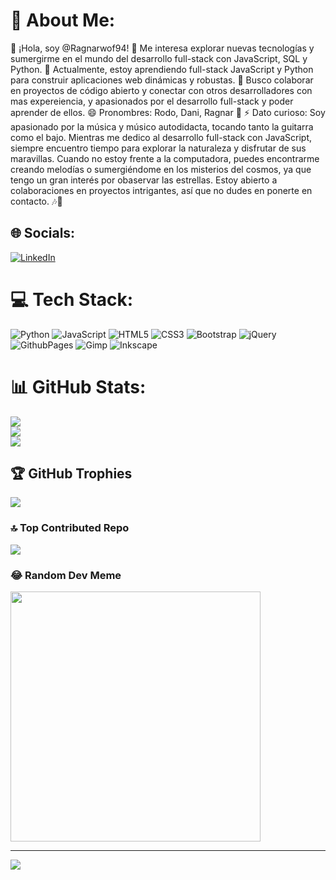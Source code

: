 # 💫 About Me:
👋 ¡Hola, soy @Ragnarwof94! 👀 Me interesa explorar nuevas tecnologías y sumergirme en el mundo del desarrollo full-stack con JavaScript, SQL y Python. 🌱 Actualmente, estoy aprendiendo full-stack JavaScript y Python para construir aplicaciones web dinámicas y robustas. 💞️ Busco colaborar en proyectos de código abierto y conectar con otros desarrolladores con mas expereiencia, y apasionados por el desarrollo full-stack y poder aprender de ellos. 😄 Pronombres: Rodo, Dani, Ragnar 👀 ⚡ Dato curioso: Soy apasionado por la música y músico autodidacta, tocando tanto la guitarra como el bajo. Mientras me dedico al desarrollo full-stack con JavaScript, siempre encuentro tiempo para explorar la naturaleza y disfrutar de sus maravillas. Cuando no estoy frente a la computadora, puedes encontrarme creando melodías o sumergiéndome en los misterios del cosmos, ya que tengo un gran interés por obaservar las estrellas. Estoy abierto a colaboraciones en proyectos intrigantes, así que no dudes en ponerte en contacto. 🎶🌌

## 🌐 Socials:
[![LinkedIn](https://img.shields.io/badge/LinkedIn-%230077B5.svg?logo=linkedin&logoColor=white)](https://www.linkedin.com/in/rodolfo-guerrero-cisterna-8841b8186/)

# 💻 Tech Stack:
![Python](https://img.shields.io/badge/python-3670A0?style=for-the-badge&logo=python&logoColor=ffdd54) ![JavaScript](https://img.shields.io/badge/javascript-%23323330.svg?style=for-the-badge&logo=javascript&logoColor=%23F7DF1E) ![HTML5](https://img.shields.io/badge/html5-%23E34F26.svg?style=for-the-badge&logo=html5&logoColor=white) ![CSS3](https://img.shields.io/badge/css3-%231572B6.svg?style=for-the-badge&logo=css3&logoColor=white) ![Bootstrap](https://img.shields.io/badge/bootstrap-%238511FA.svg?style=for-the-badge&logo=bootstrap&logoColor=white) ![jQuery](https://img.shields.io/badge/jquery-%230769AD.svg?style=for-the-badge&logo=jquery&logoColor=white) ![GithubPages](https://img.shields.io/badge/github%20pages-121013?style=for-the-badge&logo=github&logoColor=white) ![Gimp](https://img.shields.io/badge/Gimp-657D8B?style=for-the-badge&logo=gimp&logoColor=FFFFFF) ![Inkscape](https://img.shields.io/badge/Inkscape-e0e0e0?style=for-the-badge&logo=inkscape&logoColor=080A13)
# 📊 GitHub Stats:
![](https://github-readme-stats.vercel.app/api?username=Ragnarwof94&theme=dark&hide_border=false&include_all_commits=true&count_private=false)<br/>
![](https://github-readme-streak-stats.herokuapp.com/?user=Ragnarwof94&theme=dark&hide_border=false)<br/>
![](https://github-readme-stats.vercel.app/api/top-langs/?username=Ragnarwof94&theme=dark&hide_border=false&include_all_commits=true&count_private=false&layout=compact)

## 🏆 GitHub Trophies
![](https://github-profile-trophy.vercel.app/?username=Ragnarwof94&theme=matrix&no-frame=false&no-bg=false&margin-w=4)

### 🔝 Top Contributed Repo
![](https://github-contributor-stats.vercel.app/api?username=Ragnarwof94&limit=5&theme=dark&combine_all_yearly_contributions=true)

### 😂 Random Dev Meme
<img src='https://randommeme-five.vercel.app/' style="height: 400px;"/>

---
[![](https://visitcount.itsvg.in/api?id=Ragnarwof94&icon=0&color=0)](https://visitcount.itsvg.in)

<!-- Proudly created with GPRM ( https://gprm.itsvg.in ) -->
